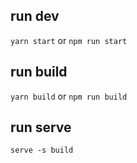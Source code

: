 ## run dev
`yarn start` or `npm run start`
## run build
`yarn build` or `npm run build`
## run serve
`serve -s build`